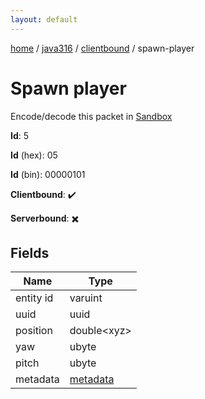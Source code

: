 ```yaml
---
layout: default
---
```


[home](/)  /  [java316](/protocol/java316)  /  [clientbound](/protocol/java316/clientbound)  /  spawn-player

# Spawn player

Encode/decode this packet in [Sandbox](../../../sandbox/java316#clientbound.spawn_player)

**Id**: 5

**Id** (hex): 05

**Id** (bin): 00000101

**Clientbound**: ✔️

**Serverbound**: ✖️

## Fields

Name | Type
---|---
entity id | varuint
uuid | uuid
position | double&lt;xyz&gt;
yaw | ubyte
pitch | ubyte
metadata | [metadata](/protocol/java316/metadata)
